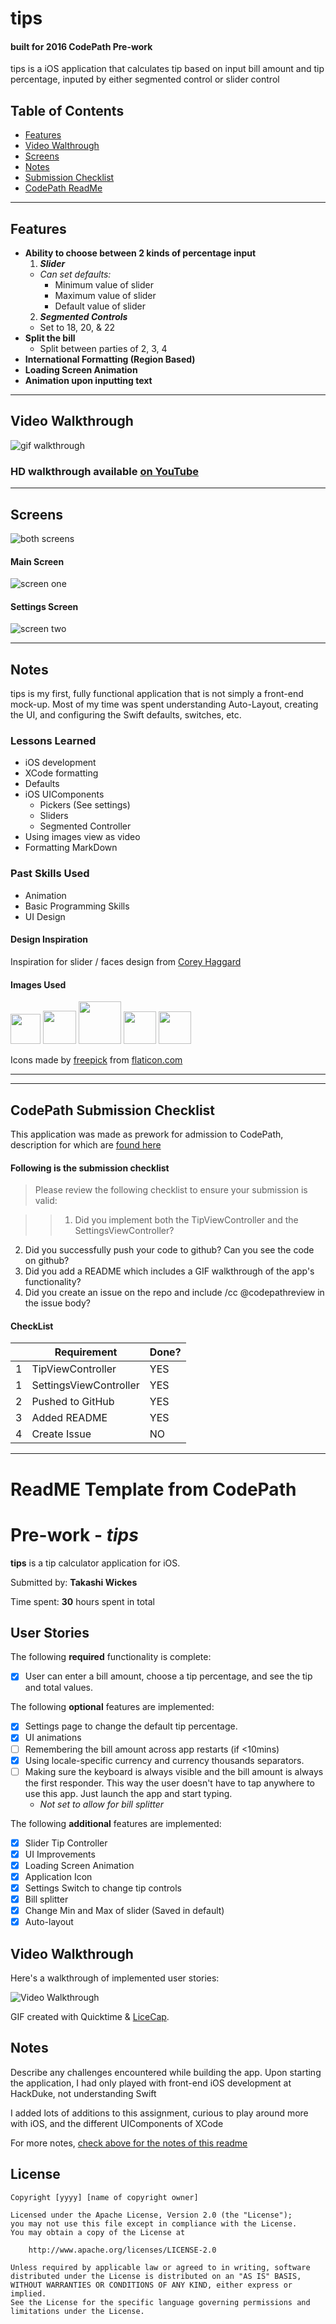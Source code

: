 # tips
#### built for 2016 CodePath Pre-work

tips is a iOS application that calculates tip based on input bill amount and tip percentage, inputed by either segmented control or slider control

## Table of Contents
* [Features](#features)
* [Video Walthrough](#video)
* [Screens](#screens)
* [Notes](#notes)
* [Submission Checklist](#checklist)
* [CodePath ReadMe](#codePath)

---
<a id="features"></a>
## **Features**
* **Ability to choose between 2 kinds of percentage input**
  1. ***Slider***
    * *Can set defaults:*
      * Minimum value of slider
      * Maximum value of slider
      * Default value of slider
  2. ***Segmented Controls***
    * Set to 18, 20, & 22
* **Split the bill**
  *  Split between parties of 2, 3, 4
* **International Formatting (Region Based)**
* **Loading Screen Animation**
* **Animation upon inputting text**

---
<a id="video"></a>
## **Video Walkthrough**
![gif walkthrough](fullVideoCap.gif)
### HD walkthrough available [on YouTube](https://youtu.be/PGZw1ge-9TI_)

---
<a id="screens"></a>
## **Screens**

![both screens](ScreensFull.png)

#### Main Screen
![screen one](IMG_4737.jpg)

#### Settings Screen
![screen two](IMG_4738.jpg)

---
<a id="notes"></a>
## Notes
tips is my first, fully functional application that is not simply a front-end mock-up. Most of my time was spent understanding Auto-Layout, creating the UI, and configuring the Swift defaults, switches, etc.
### Lessons Learned
* iOS development
* XCode formatting
* Defaults
* iOS UIComponents
  * Pickers (See settings)
  * Sliders
  * Segmented Controller
* Using images view as video
* Formatting MarkDown

### Past Skills Used
* Animation
* Basic Programming Skills
* UI Design

#### Design Inspiration
Inspiration for slider / faces design from [Corey Haggard](https://dribbble.com/shots/1370966-Tips)

#### Images Used

<img src="/tips/Assets.xcassets/Group2.imageset/two201.png" height="48">
<img src="/tips/Assets.xcassets/Group3.imageset/group58.png" height="53">
<img src="/tips/Assets.xcassets/Group4.imageset/group57.png" height="68">
<img src="/tips/Assets.xcassets/Smile.imageset/emoticon85.png" height="52">
<img src="/tips/Assets.xcassets/Frown.imageset/sad35.png" height="52">

Icons made by [freepick](http://www.flaticon.com/authors/freepik) from [flaticon.com](www.flaticon.com)


---

---

<a id="checklist"></a>
## **CodePath Submission Checklist**
This application was made as prework for admission to CodePath, description for which are [found here](http://courses.codepath.com/snippets/intro_to_ios/prework_university.md)

#### Following is the submission checklist
> Please review the following checklist to ensure your submission is valid:

>> 1. Did you implement both the TipViewController and the SettingsViewController?
2. Did you successfully push your code to github? Can you see the code on github?
3. Did you add a README which includes a GIF walkthrough of the app's functionality?
4. Did you create an issue on the repo and include /cc @codepathreview in the issue body?

#### CheckList
|  | Requirement | Done? |
|---|-------------|-------|
| 1 | TipViewController | YES |
| 1 | SettingsViewController | YES |
| 2 | Pushed to GitHub | YES |
| 3 | Added README | YES |
| 4 | Create Issue | NO |

---
<a id="codePath"></a>
# ReadME Template from CodePath
# Pre-work - *tips*

**tips** is a tip calculator application for iOS.

Submitted by: **Takashi Wickes**

Time spent: **30** hours spent in total

## User Stories

The following **required** functionality is complete:
* [x] User can enter a bill amount, choose a tip percentage, and see the tip and total values.

The following **optional** features are implemented:
- [x] Settings page to change the default tip percentage.
- [x] UI animations
- [ ] Remembering the bill amount across app restarts (if <10mins)
- [x] Using locale-specific currency and currency thousands separators.
- [ ] Making sure the keyboard is always visible and the bill amount is always the first responder. This way the user doesn't have to tap anywhere to use this app. Just launch the app and start typing.
  - *Not set to allow for bill splitter*

The following **additional** features are implemented:

- [x] Slider Tip Controller
- [x] UI Improvements
- [x] Loading Screen Animation
- [x] Application Icon
- [x] Settings Switch to change tip controls
- [x] Bill splitter
- [x] Change Min and Max of slider (Saved in default)
- [x] Auto-layout

## Video Walkthrough

Here's a walkthrough of implemented user stories:

<img src='fullVideoCap.gif' title='Video Walkthrough' width='' alt='Video Walkthrough' />

GIF created with Quicktime & [LiceCap](http://www.cockos.com/licecap/).

## Notes

Describe any challenges encountered while building the app.
Upon starting the application, I had only played with front-end iOS development at HackDuke, not understanding Swift

I added lots of additions to this assignment, curious to play around more with iOS, and the different UIComponents of XCode

For more notes, [check above for the notes of this readme](#notes)

## License

    Copyright [yyyy] [name of copyright owner]

    Licensed under the Apache License, Version 2.0 (the "License");
    you may not use this file except in compliance with the License.
    You may obtain a copy of the License at

        http://www.apache.org/licenses/LICENSE-2.0

    Unless required by applicable law or agreed to in writing, software
    distributed under the License is distributed on an "AS IS" BASIS,
    WITHOUT WARRANTIES OR CONDITIONS OF ANY KIND, either express or implied.
    See the License for the specific language governing permissions and
    limitations under the License.
